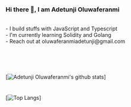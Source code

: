 ### Hi there 👋, I am Adetunji Oluwaferanmi 
<br>
- I build stuffs with JavaScript and Typescript
<br>
- I'm currently learning Solidity and Golang
<br>
- Reach out at oluwaferanmiadetunji@gmail.com

<br><br><br>


[![Adetunji Oluwaferanmi's github stats](https://github-readme-stats.vercel.app/api?username=oluwaferanmiadetunji&count_private=true&show_icons=true&theme=chartreuse-dark)]

#

[![Top Langs](https://github-readme-stats.vercel.app/api/top-langs/?username=oluwaferanmiadetunji&langs_count=15&theme=chartreuse-dark)]

